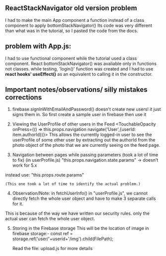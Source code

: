 ## ReactStackNavigator old version problem 
I had to make the main App component a function instead of a class component to apply bottomStackNavigator() 
Its code was very different than what was in the tutorial, so I pasted the code from the docs.

## problem with App.js:
I had to use functional component while the tutorial used a class component.
React bottomStackNavigator() was avaliable only in functions not classes. 
while testing, 'login()' function was created and I had to use **react hooks' useEffect()** as an equivalent to calling it in the constructor.

## Important notes/observations/ silly mistakes corrections
1. firebase.signInWithEmailAndPassword() doesn't create new users! it just signs them in. So first create a sample user in firebase then use it
 
2. Viewing the UserProfile of other users in the Feed
<TouchableOpacity  onPress={() => this.props.navigation navigate('User',{userId: item.authorId})}> 
This allows the currently logged-in user to see the userProfile of some other user by extracting out the authorId from the photo object of the photo that we  are currently seeing on the feed page.

3. Navigation between pages while passing parameters (took a lot of time to fix)
    (in userProfile.js)
"this.props.navigation.state.params" -> doesn't work for 5.x

instead use: "this.props.route.params"

    (This one took a lot of time to identify the actual problem.)

4. Observation/Note: in fetchUserInfo() in "userProfile.js", we cannot directly fetch the whole user object and have to make 3 separate calls for it.

This is because of the way we have written our security rules. only the actual user can fetch the whole user object.

5. Storing in the Firebase storage
    This will be the location of image in firebase storage:- const ref = storage.ref('user/'+userid+'/img').child(FilePath); 
    
    Read the file: upload.js for more details